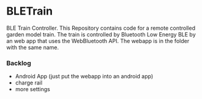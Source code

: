 # BLETrain

BLE Train Controller. This Repository contains code for a remote controlled garden model train. The train is controlled by Bluetooth Low Energy BLE by an web app that uses the WebBluetooth API. 
The webapp is in the folder with the same name.
### Backlog
- Android App (just put the webapp into an android app)
- charge rail
- more settings
